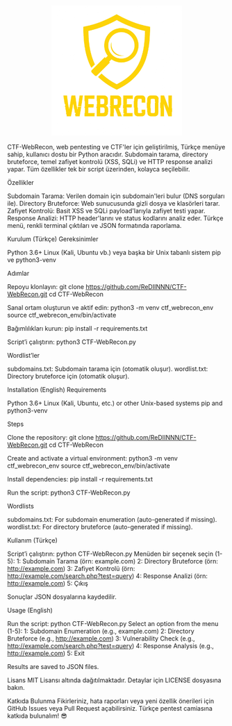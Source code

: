 <p align="center">
  <img src="https://raw.githubusercontent.com/ReDIINNN/CTF-WebRecon/main/webrecon.png" alt="WebRecon Logo" width="300"/>
</p>




CTF-WebRecon, web pentesting ve CTF'ler için geliştirilmiş, Türkçe menüye sahip, kullanıcı dostu bir Python aracıdır. Subdomain tarama, directory bruteforce, temel zafiyet kontrolü (XSS, SQLi) ve HTTP response analizi yapar. Tüm özellikler tek bir script üzerinden, kolayca seçilebilir.

Özellikler

Subdomain Tarama: Verilen domain için subdomain'leri bulur (DNS sorguları ile).
Directory Bruteforce: Web sunucusunda gizli dosya ve klasörleri tarar.
Zafiyet Kontrolü: Basit XSS ve SQLi payload'larıyla zafiyet testi yapar.
Response Analizi: HTTP header'larını ve status kodlarını analiz eder.
Türkçe menü, renkli terminal çıktıları ve JSON formatında raporlama.


Kurulum (Türkçe)
Gereksinimler

Python 3.6+
Linux (Kali, Ubuntu vb.) veya başka bir Unix tabanlı sistem
pip ve python3-venv

Adımlar

Repoyu klonlayın:
git clone https://github.com/ReDIINNN/CTF-WebRecon.git
cd CTF-WebRecon


Sanal ortam oluşturun ve aktif edin:
python3 -m venv ctf_webrecon_env
source ctf_webrecon_env/bin/activate


Bağımlılıkları kurun:
pip install -r requirements.txt


Script’i çalıştırın:
python3 CTF-WebRecon.py



Wordlist’ler

subdomains.txt: Subdomain tarama için (otomatik oluşur).
wordlist.txt: Directory bruteforce için (otomatik oluşur).


Installation (English)
Requirements

Python 3.6+
Linux (Kali, Ubuntu, etc.) or other Unix-based systems
pip and python3-venv

Steps

Clone the repository:
git clone https://github.com/ReDIINNN/CTF-WebRecon.git
cd CTF-WebRecon


Create and activate a virtual environment:
python3 -m venv ctf_webrecon_env
source ctf_webrecon_env/bin/activate


Install dependencies:
pip install -r requirements.txt


Run the script:
python3 CTF-WebRecon.py



Wordlists

subdomains.txt: For subdomain enumeration (auto-generated if missing).
wordlist.txt: For directory bruteforce (auto-generated if missing).


Kullanım (Türkçe)

Script’i çalıştırın: python CTF-WebRecon.py
Menüden bir seçenek seçin (1-5):
1: Subdomain Tarama (örn: example.com)
2: Directory Bruteforce (örn: http://example.com)
3: Zafiyet Kontrolü (örn: http://example.com/search.php?test=query)
4: Response Analizi (örn: http://example.com)
5: Çıkış


Sonuçlar JSON dosyalarına kaydedilir.


Usage (English)

Run the script: python CTF-WebRecon.py
Select an option from the menu (1-5):
1: Subdomain Enumeration (e.g., example.com)
2: Directory Bruteforce (e.g., http://example.com)
3: Vulnerability Check (e.g., http://example.com/search.php?test=query)
4: Response Analysis (e.g., http://example.com)
5: Exit


Results are saved to JSON files.


Lisans
MIT Lisansı altında dağıtılmaktadır. Detaylar için LICENSE dosyasına bakın.

Katkıda Bulunma
Fikirleriniz, hata raporları veya yeni özellik önerileri için GitHub Issues veya Pull Request açabilirsiniz. Türkçe pentest camiasına katkıda bulunalım! 😎
